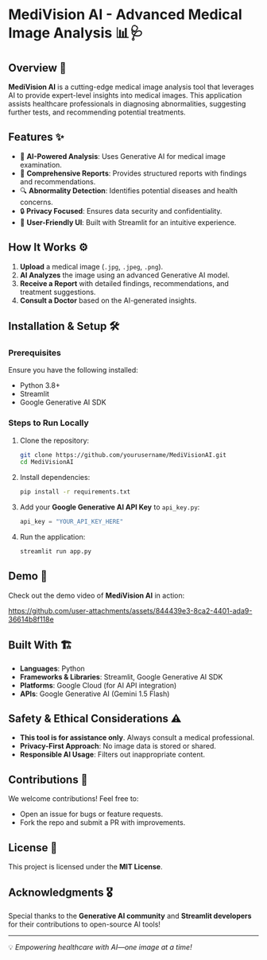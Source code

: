 # MediVision AI - Advanced Medical Image Analysis 📊🩺

## Overview 🚀
**MediVision AI** is a cutting-edge medical image analysis tool that leverages AI to provide expert-level insights into medical images. This application assists healthcare professionals in diagnosing abnormalities, suggesting further tests, and recommending potential treatments.

## Features ✨
- 🏥 **AI-Powered Analysis**: Uses Generative AI for medical image examination.
- 📄 **Comprehensive Reports**: Provides structured reports with findings and recommendations.
- 🔍 **Abnormality Detection**: Identifies potential diseases and health concerns.
- 🔒 **Privacy Focused**: Ensures data security and confidentiality.
- 🎨 **User-Friendly UI**: Built with Streamlit for an intuitive experience.

## How It Works ⚙️
1. **Upload** a medical image (`.jpg`, `.jpeg`, `.png`).
2. **AI Analyzes** the image using an advanced Generative AI model.
3. **Receive a Report** with detailed findings, recommendations, and treatment suggestions.
4. **Consult a Doctor** based on the AI-generated insights.

## Installation & Setup 🛠️
### Prerequisites
Ensure you have the following installed:
- Python 3.8+
- Streamlit
- Google Generative AI SDK

### Steps to Run Locally
1. Clone the repository:
   ```bash
   git clone https://github.com/yourusername/MediVisionAI.git
   cd MediVisionAI
   ```
2. Install dependencies:
   ```bash
   pip install -r requirements.txt
   ```
3. Add your **Google Generative AI API Key** to `api_key.py`:
   ```python
   api_key = "YOUR_API_KEY_HERE"
   ```
4. Run the application:
   ```bash
   streamlit run app.py
   ```

## Demo 🎥
Check out the demo video of **MediVision AI** in action:



https://github.com/user-attachments/assets/844439e3-8ca2-4401-ada9-36614b8f118e



## Built With 🏗️
- **Languages**: Python
- **Frameworks & Libraries**: Streamlit, Google Generative AI SDK
- **Platforms**: Google Cloud (for AI API integration)
- **APIs**: Google Generative AI (Gemini 1.5 Flash)

## Safety & Ethical Considerations ⚠️
- **This tool is for assistance only**. Always consult a medical professional.
- **Privacy-First Approach**: No image data is stored or shared.
- **Responsible AI Usage**: Filters out inappropriate content.

## Contributions 🤝
We welcome contributions! Feel free to:
- Open an issue for bugs or feature requests.
- Fork the repo and submit a PR with improvements.

## License 📜
This project is licensed under the **MIT License**.

## Acknowledgments 🎖️
Special thanks to the **Generative AI community** and **Streamlit developers** for their contributions to open-source AI tools!

---
💡 *Empowering healthcare with AI—one image at a time!*

